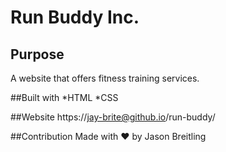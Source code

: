 # Run Buddy Inc.

## Purpose
A website that offers fitness training services.

##Built with
*HTML
*CSS

##Website
https://jay-brite@github.io/run-buddy/

##Contribution
Made with ❤️ by Jason Breitling
